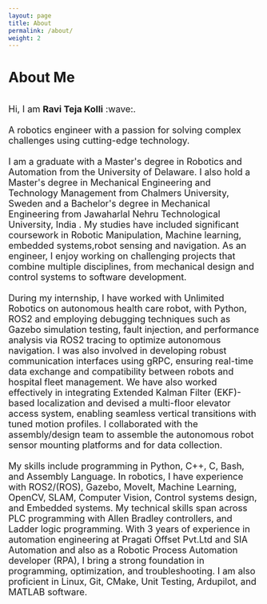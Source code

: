 ```yaml
---
layout: page
title: About
permalink: /about/
weight: 2
---
```


# **About Me**
<br>
<font size="+1">
Hi, I am <b>Ravi Teja Kolli</b> :wave:.<br>

<br>
A robotics engineer with a passion for solving complex challenges using cutting-edge technology.
<br>

<br>
I am a graduate with a Master's degree in Robotics and Automation from the University of Delaware. I also hold a Master's degree in Mechanical Engineering and Technology Management from Chalmers University, Sweden and a Bachelor's degree in Mechanical Engineering from Jawaharlal Nehru Technological University, India . My studies have included significant coursework in Robotic Manipulation, Machine learning, embedded systems,robot sensing and navigation. As an engineer, I enjoy working on challenging projects that combine multiple disciplines, from mechanical design and control systems to software development.
<br>
    
<br>
During my internship, I have worked with Unlimited Robotics on autonomous health care robot, with Python, ROS2 and employing debugging techniques such as Gazebo simulation testing, fault injection, and performance analysis via ROS2 tracing to optimize autonomous navigation. I was also involved in developing robust communication interfaces using gRPC, ensuring real-time data exchange and compatibility between robots and hospital fleet management. We have also worked effectively in integrating Extended Kalman Filter (EKF)-based localization and devised a multi-floor elevator access system, enabling seamless vertical transitions with tuned motion profiles. I collaborated with the assembly/design team to assemble the autonomous robot sensor mounting platforms and for data collection.
<br>
  
<br>
My skills include programming in Python, C++, C, Bash, and Assembly Language. In robotics, I have experience with ROS2/(ROS), Gazebo, MoveIt, Machine Learning, OpenCV, SLAM, Computer Vision, Control systems design, and Embedded systems. My technical skills span across PLC programming with Allen Bradley controllers, and Ladder logic programming. With 3 years of experience in automation engineering at Pragati Offset Pvt.Ltd and SIA Automation and also as a Robotic Process Automation developer (RPA), I bring a strong foundation in programming, optimization, and troubleshooting. I am also proficient in Linux, Git, CMake, Unit Testing, Ardupilot, and MATLAB software.
<br>
</font>

<!-- <div class="row">
{% include about/skills.html title="Programming Languages" source=site.data.programming-skills %}
{% include about/skills.html title="Engineering Skills" source=site.data.other-skills %}
</div> -->
